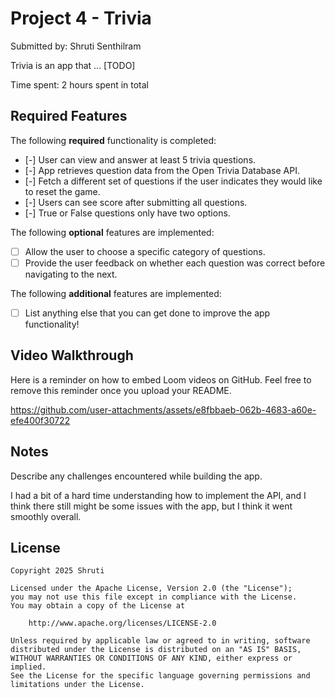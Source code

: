 # Project 4 - Trivia

Submitted by: Shruti Senthilram

Trivia is an app that ... [TODO] 

Time spent: 2 hours spent in total

## Required Features

The following **required** functionality is completed:

- [-] User can view and answer at least 5 trivia questions.
- [-] App retrieves question data from the Open Trivia Database API.
- [-] Fetch a different set of questions if the user indicates they would like to reset the game.
- [-] Users can see score after submitting all questions.
- [-] True or False questions only have two options.


The following **optional** features are implemented:

  
- [ ] Allow the user to choose a specific category of questions.
- [ ] Provide the user feedback on whether each question was correct before navigating to the next.

The following **additional** features are implemented:

- [ ] List anything else that you can get done to improve the app functionality!

## Video Walkthrough

Here is a reminder on how to embed Loom videos on GitHub. Feel free to remove this reminder once you upload your README. 



https://github.com/user-attachments/assets/e8fbbaeb-062b-4683-a60e-efe400f30722



## Notes

Describe any challenges encountered while building the app.

I had a bit of a hard time understanding how to implement the API, and I think there still might be some issues with the app, but I think it went smoothly overall.

## License

    Copyright 2025 Shruti

    Licensed under the Apache License, Version 2.0 (the "License");
    you may not use this file except in compliance with the License.
    You may obtain a copy of the License at

        http://www.apache.org/licenses/LICENSE-2.0

    Unless required by applicable law or agreed to in writing, software
    distributed under the License is distributed on an "AS IS" BASIS,
    WITHOUT WARRANTIES OR CONDITIONS OF ANY KIND, either express or implied.
    See the License for the specific language governing permissions and
    limitations under the License.

